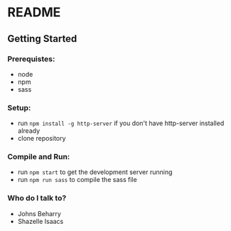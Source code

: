 # README #



## Getting Started

### Prerequistes:

- node
- npm
- sass


### Setup: 

- run `npm install -g http-server`  if you don't have http-server installed already
- clone repository

### Compile and Run:

- run `npm start` to get the development server running
- run `npm run sass` to compile the sass file


### Who do I talk to?

- Johns Beharry
- Shazelle Isaacs